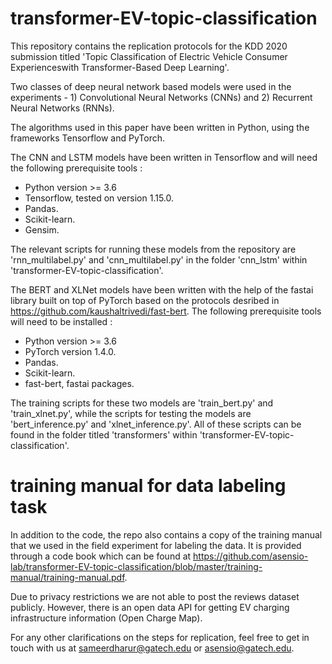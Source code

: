 # transformer-EV-topic-classification
This repository contains the replication protocols for the KDD 2020 submission titled 'Topic Classification of Electric Vehicle Consumer Experienceswith Transformer-Based Deep Learning'.

Two classes of deep neural network based models were used in the experiments - 1) Convolutional Neural Networks (CNNs) and 2) Recurrent Neural Networks (RNNs).

The algorithms used in this paper have been written in Python, using the frameworks Tensorflow and PyTorch. 

The CNN and LSTM models have been written in Tensorflow and will need the following prerequisite tools :
- Python version >= 3.6
- Tensorflow, tested on version 1.15.0.
- Pandas.
- Scikit-learn.
- Gensim.

The relevant scripts for running these models from the repository are 'rnn_multilabel.py' and 'cnn_multilabel.py' in the folder 'cnn_lstm' within 'transformer-EV-topic-classification'. 

The BERT and XLNet models have been written with the help of the fastai library built on top of PyTorch based on the protocols desribed in https://github.com/kaushaltrivedi/fast-bert. The following prerequisite tools will need to be installed :

- Python version >= 3.6
- PyTorch version 1.4.0.
- Pandas.
- Scikit-learn.
- fast-bert, fastai packages.

The training scripts for these two models are 'train_bert.py' and 'train_xlnet.py', while the scripts for testing the models are 'bert_inference.py' and 'xlnet_inference.py'. All of these scripts can be found in the folder titled 'transformers' within 'transformer-EV-topic-classification'.

# training manual for data labeling task
In addition to the code, the repo also contains a copy of the training manual that we used in the field experiment for labeling the data. It is provided through a code book which can be found at https://github.com/asensio-lab/transformer-EV-topic-classification/blob/master/training-manual/training-manual.pdf. 

Due to privacy restrictions we are not able to post the reviews dataset publicly. However, there is an open data API for getting EV charging infrastructure information (Open Charge Map).

For any other clarifications on the steps for replication, feel free to get in touch with us at sameerdharur@gatech.edu or asensio@gatech.edu.
